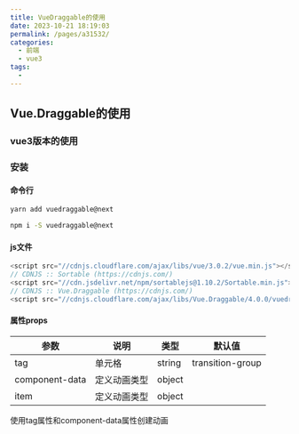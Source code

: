 ```yaml
---
title: VueDraggable的使用
date: 2023-10-21 18:19:03
permalink: /pages/a31532/
categories: 
  - 前端
  - vue3
tags: 
  - 
---
```

## Vue.Draggable的使用
### vue3版本的使用
### 安装

#### 命令行
```bash
yarn add vuedraggable@next

npm i -S vuedraggable@next
```

#### js文件
```js
<script src="//cdnjs.cloudflare.com/ajax/libs/vue/3.0.2/vue.min.js"></script>
// CDNJS :: Sortable (https://cdnjs.com/)
<script src="//cdn.jsdelivr.net/npm/sortablejs@1.10.2/Sortable.min.js"></script>
// CDNJS :: Vue.Draggable (https://cdnjs.com/)
<script src="//cdnjs.cloudflare.com/ajax/libs/Vue.Draggable/4.0.0/vuedraggable.umd.min.js"></script>
```


#### 属性props
|  参数   | 说明  | 类型 | 默认值 |
|  ----  | ----  | ---- | ---|
| tag  | 单元格 |string| transition-group |
| component-data  | 定义动画类型 |object||
| item| 定义动画类型 |object||
使用tag属性和component-data属性创建动画


